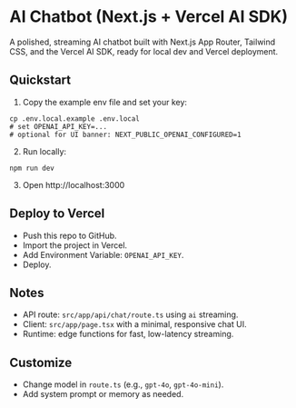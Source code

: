 # AI Chatbot (Next.js + Vercel AI SDK)

A polished, streaming AI chatbot built with Next.js App Router, Tailwind CSS, and the Vercel AI SDK, ready for local dev and Vercel deployment.

## Quickstart

1. Copy the example env file and set your key:

```
cp .env.local.example .env.local
# set OPENAI_API_KEY=...
# optional for UI banner: NEXT_PUBLIC_OPENAI_CONFIGURED=1
```

2. Run locally:

```
npm run dev
```

3. Open http://localhost:3000

## Deploy to Vercel

- Push this repo to GitHub.
- Import the project in Vercel.
- Add Environment Variable: `OPENAI_API_KEY`.
- Deploy.

## Notes
- API route: `src/app/api/chat/route.ts` using `ai` streaming.
- Client: `src/app/page.tsx` with a minimal, responsive chat UI.
- Runtime: edge functions for fast, low-latency streaming.

## Customize
- Change model in `route.ts` (e.g., `gpt-4o`, `gpt-4o-mini`).
- Add system prompt or memory as needed.
